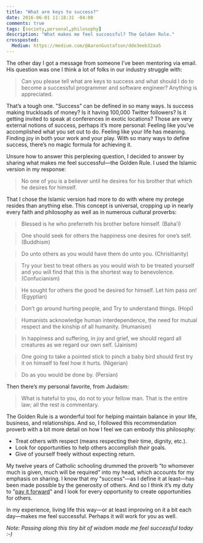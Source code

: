 ```yaml
---
title: "What are keys to success?"
date: 2016-06-01 11:18:31 -04:00
comments: true
tags: [society,personal,philosophy]
description: "What makes me feel successful? The Golden Rule."
crossposted:
  Medium: https://medium.com/@AaronGustafson/dde3eeb32aa5
---
```


The other day I got a message from someone I’ve been mentoring via email. His question was one I think a lot of folks in our industry struggle with:

> Can you please tell what are keys to success and what should I do to become a successful programmer and software engineer? Anything is appreciated.

<!-- more -->

That’s a tough one. "Success" can be defined in so many ways. Is success making truckloads of money? Is it having 100,000 Twitter followers? Is it getting invited to speak at conferences in exotic locations? Those are very external notions of success, perhaps it’s more personal: Feeling like you’ve accomplished what you set out to do. Feeling like your life has meaning. Finding joy in both your work and your play. With so many ways to define success, there’s no magic formula for achieving it.

Unsure how to answer this perplexing question, I decided to answer by sharing what makes me feel successful—the Golden Rule. I used the Islamic version in my response:

> No one of you is a believer until he desires for his brother that which he desires for himself.

That I chose the Islamic version had more to do with where my protege resides than anything else. This concept is universal, cropping up in nearly every faith and philosophy as well as in numerous cultural proverbs:

> Blessed is he who preferreth his brother before himself. (Baha’i)

> One should seek for others the happiness one desires for one’s self. (Buddhism)

> Do unto others as you would have them do unto you. (Chrisitianity)

> Try your best to treat others as you would wish to be treated yourself and you will find that this is the shortest way to benevolence. (Confucianism)

> He sought for others the good he desired for himself. Let him pass on! (Egyptian)

> Don’t go around hurting people, and Try to understand things. (Hopi)

> Humanists acknowledge human interdependence, the need for mutual respect and the kinship of all humanity. (Humanism)

> In happiness and suffering, in joy and grief, we should regard all creatures as we regard our own self. (Jainism)

> One going to take a pointed stick to pinch a baby bird should first try it on himself to feel how it hurts. (Nigerian)

> Do as you would be done by. (Persian)

Then there’s my personal favorite, from Judaism:

> What is hateful to you, do not to your fellow man. That is the entire law; all the rest is commentary.

The Golden Rule is a wonderful tool for helping maintain balance in your life, business, and relationships. And so, I followed this recommendation proverb with a bit more detail on how I feel we can embody this philosophy:

* Treat others with respect (means respecting their time, dignity, etc.).
* Look for opportunities to help others accomplish *their* goals.
* Give of yourself freely without expecting return.

My twelve years of Catholic schooling drummed the proverb “to whomever much is given, much will be required“ into my head, which accounts for my emphasis on sharing. I know that my "success"—as I define it at least—has been made possible by the generosity of others. And so I think it’s my duty to "[pay it forward](http://www.imdb.com/title/tt0223897/)" and I look for every opportunity to create opportunities for others.

In my experience, living life this way—or at least improving on it a bit each day—makes me feel successful. Perhaps it will work for you as well.

_Note: Passing along this tiny bit of wisdom made me feel successful today :-)_
